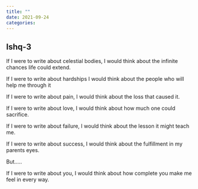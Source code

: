 ```yaml
---
title: ""
date: 2021-09-24
categories:
---
```



## Ishq-3

If I were to write about celestial bodies,
I would think about the infinite chances life could extend.

If I were to write about hardships
I would think about the people who will help me through it 

If I were to write about pain,
I would think about the loss that caused it.

If I were to write about love,
I would think about how much one could sacrifice. 

If I were to write about failure,
I would think about the lesson it might teach me.

If I were to write about success,
I would think about the fulfillment in my parents eyes.

But.....

If I were to write about you,
I would think about how complete you make me feel in every way.